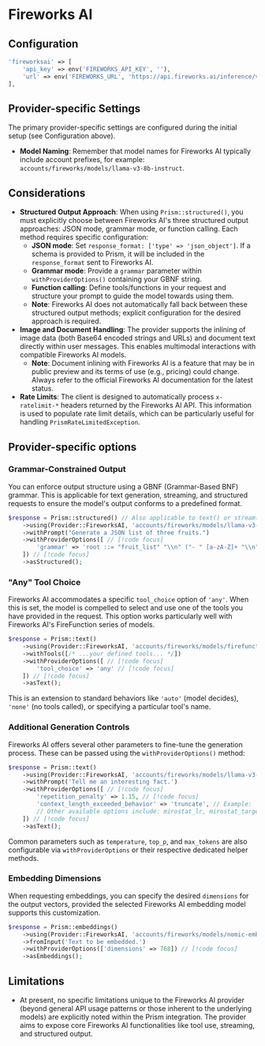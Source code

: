 # Fireworks AI

## Configuration

```php
'fireworksai' => [
    'api_key' => env('FIREWORKS_API_KEY', ''),
    'url' => env('FIREWORKS_URL', 'https://api.fireworks.ai/inference/v1'),
],
```

## Provider-specific Settings

The primary provider-specific settings are configured during the initial setup (see Configuration above).
* **Model Naming**: Remember that model names for Fireworks AI typically include account prefixes, for example: `accounts/fireworks/models/llama-v3-8b-instruct`.

## Considerations

* **Structured Output Approach**: When using `Prism::structured()`, you must explicitly choose between Fireworks AI's three structured output approaches: JSON mode, grammar mode, or function calling. Each method requires specific configuration:
    * **JSON mode**: Set `response_format: ['type' => 'json_object']`. If a schema is provided to Prism, it will be included in the `response_format` sent to Fireworks AI.
    * **Grammar mode**: Provide a `grammar` parameter within `withProviderOptions()` containing your GBNF string.
    * **Function calling**: Define tools/functions in your request and structure your prompt to guide the model towards using them.
    * **Note**: Fireworks AI does not automatically fall back between these structured output methods; explicit configuration for the desired approach is required.
* **Image and Document Handling**: The provider supports the inlining of image data (both Base64 encoded strings and URLs) and document text directly within user messages. This enables multimodal interactions with compatible Fireworks AI models.
    * **Note**: Document inlining with Fireworks AI is a feature that may be in public preview and its terms of use (e.g., pricing) could change. Always refer to the official Fireworks AI documentation for the latest status.
* **Rate Limits**: The client is designed to automatically process `x-ratelimit-*` headers returned by the Fireworks AI API. This information is used to populate rate limit details, which can be particularly useful for handling `PrismRateLimitedException`.

## Provider-specific options

### Grammar-Constrained Output

You can enforce output structure using a GBNF (Grammar-Based BNF) grammar. This is applicable for text generation, streaming, and structured requests to ensure the model's output conforms to a predefined format.

```php
$response = Prism::structured() // Also applicable to text() or stream()
    ->using(Provider::FireworksAI, 'accounts/fireworks/models/llama-v3-8b-instruct')
    ->withPrompt("Generate a JSON list of three fruits.")
    ->withProviderOptions([ // [!code focus]
        'grammar' => 'root ::= "fruit_list" "\\n" ("- " [a-zA-Z]+ "\\n")*' // Replace with your actual GBNF grammar string [!code focus]
    ]) // [!code focus]
    ->asStructured();
```

### "Any" Tool Choice

Fireworks AI accommodates a specific `tool_choice` option of `'any'`. When this is set, the model is compelled to select and use one of the tools you have provided in the request. This option works particularly well with Fireworks AI's FireFunction series of models.

```php
$response = Prism::text()
    ->using(Provider::FireworksAI, 'accounts/fireworks/models/firefunction-v1') // Example FireFunction model
    ->withTools([/* ...your defined tools... */])
    ->withProviderOptions([ // [!code focus]
        'tool_choice' => 'any' // [!code focus]
    ]) // [!code focus]
    ->asText();
```
This is an extension to standard behaviors like `'auto'` (model decides), `'none'` (no tools called), or specifying a particular tool's name.

### Additional Generation Controls

Fireworks AI offers several other parameters to fine-tune the generation process. These can be passed using the `withProviderOptions()` method:

```php
$response = Prism::text()
    ->using(Provider::FireworksAI, 'accounts/fireworks/models/llama-v3-8b-instruct')
    ->withPrompt('Tell me an interesting fact.')
    ->withProviderOptions([ // [!code focus]
        'repetition_penalty' => 1.15, // [!code focus]
        'context_length_exceeded_behavior' => 'truncate', // Example: 'truncate' or other supported values [!code focus]
        // Other available options include: mirostat_lr, mirostat_target, raw_output, echo [!code focus]
    ]) // [!code focus]
    ->asText();
```
Common parameters such as `temperature`, `top_p`, and `max_tokens` are also configurable via `withProviderOptions` or their respective dedicated helper methods.

### Embedding Dimensions

When requesting embeddings, you can specify the desired `dimensions` for the output vectors, provided the selected Fireworks AI embedding model supports this customization.

```php
$response = Prism::embeddings()
    ->using(Provider::FireworksAI, 'accounts/fireworks/models/nomic-embed-text-v1.5') // Example embedding model
    ->fromInput('Text to be embedded.')
    ->withProviderOptions(['dimensions' => 768]) // [!code focus]
    ->asEmbeddings();
```

## Limitations

* At present, no specific limitations unique to the Fireworks AI provider (beyond general API usage patterns or those inherent to the underlying models) are explicitly noted within the Prism integration. The provider aims to expose core Fireworks AI functionalities like tool use, streaming, and structured output.